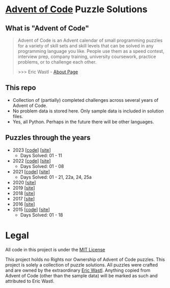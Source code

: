 # [Advent of Code](https://adventofcode.com/) Puzzle Solutions

## What is "Advent of Code"

> Advent of Code is an Advent calendar of small programming puzzles for a variety of skill sets and skill levels that can be solved in any programming language you like. People use them as a speed contest, interview prep, company training, university coursework, practice problems, or to challenge each other.
>
> \>\>\> Eric Wastl - [About Page](https://adventofcode.com/about)


## This repo
- Collection of (partially) completed challenges across several years of Advent of Code.
- No problem data is stored here. Only sample data is included in solution files.
- Yes, all Python. Perhaps in the future there will be other languages.


## Puzzles through the years
* 2023 \[[code](2023)\] \[[site](https://adventofcode.com/2023)\]
    * Days Solved: 01 - 11
* 2022 \[[code](2022)\] \[[site](https://adventofcode.com/2022)\]
    * Days Solved: 01 - 08
* 2021 \[[code](2021)\] \[[site](https://adventofcode.com/2021)\]
    * Days Solved: 01 - 21, 22a, 24, 25a
* 2020 \[[site](https://adventofcode.com/2020)\]
* 2019 \[[site](https://adventofcode.com/2019)\]
* 2018 \[[site](https://adventofcode.com/2018)\]
* 2017 \[[site](https://adventofcode.com/2017)\]
* 2016 \[[site](https://adventofcode.com/2016)\]
* 2015 \[[code](2015)\] \[[site](https://adventofcode.com/2015)\]
    * Days Solved: 01 - 18


# Legal
All code in this project is under the [MIT License](LICENSE)

This project holds no Rights nor Ownership of Advent of Code puzzles. This project is solely a collection of puzzle solutions. All puzzles were crafted and are owned by the extraordinary [Eric Wastl](http://was.tl/).
Anything copied from Advent of Code (other than the sample data) will be marked as such and attributed to Eric Wastl.
